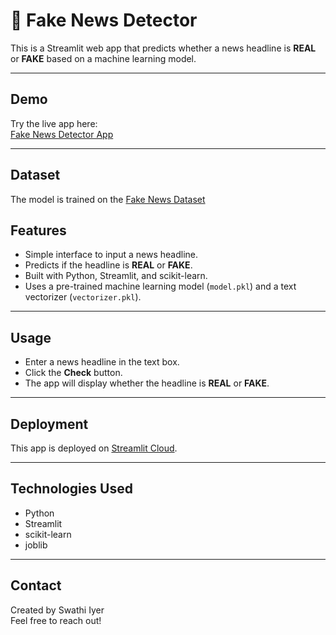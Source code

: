 # 📰 Fake News Detector

This is a Streamlit web app that predicts whether a news headline is **REAL** or **FAKE** based on a machine learning model.

---

## Demo

Try the live app here:  
[Fake News Detector App](https://fake-news-detector-app-swathiiyer2004.streamlit.app/)

---

## Dataset

The model is trained on the [Fake News Dataset](https://www.kaggle.com/datasets/clmentbisaillon/fake-and-real-news-dataset)

## Features

- Simple interface to input a news headline.
- Predicts if the headline is **REAL** or **FAKE**.
- Built with Python, Streamlit, and scikit-learn.
- Uses a pre-trained machine learning model (`model.pkl`) and a text vectorizer (`vectorizer.pkl`).

---

## Usage

- Enter a news headline in the text box.
- Click the **Check** button.
- The app will display whether the headline is **REAL** or **FAKE**.

---

## Deployment

This app is deployed on [Streamlit Cloud](https://streamlit.io/cloud).  

---

## Technologies Used

- Python
- Streamlit
- scikit-learn
- joblib

---

## Contact

Created by Swathi Iyer  
Feel free to reach out!



